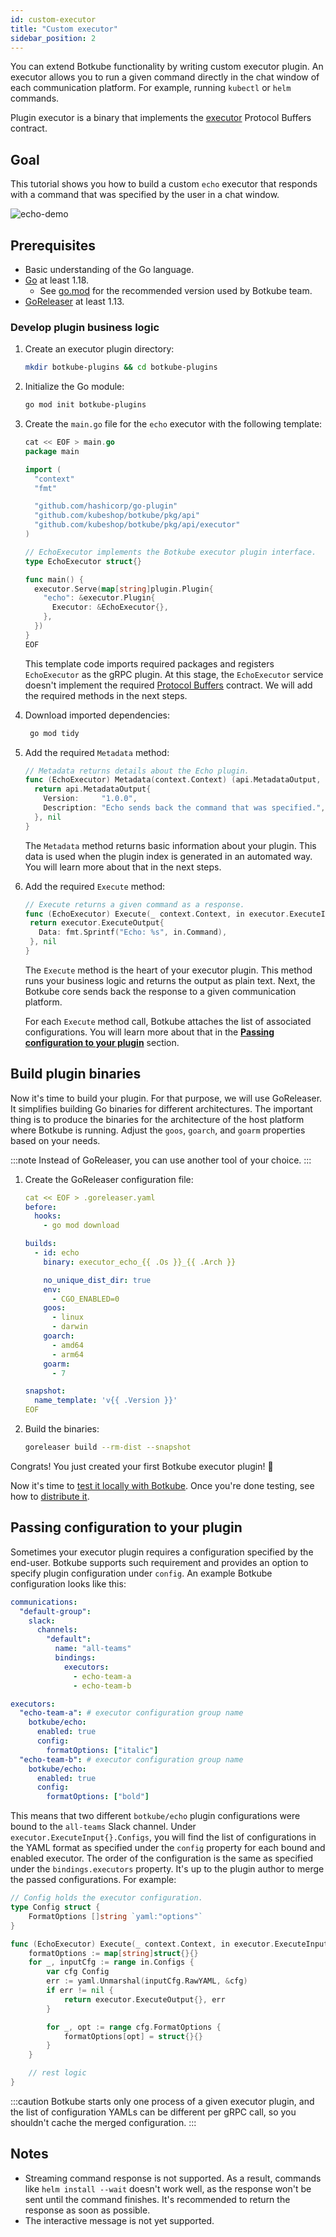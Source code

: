 ```yaml
---
id: custom-executor
title: "Custom executor"
sidebar_position: 2
---
```


You can extend Botkube functionality by writing custom executor plugin. An executor allows you to run a given command directly in the chat window of each communication platform. For example, running `kubectl` or `helm` commands.

Plugin executor is a binary that implements the [executor](https://github.com/kubeshop/botkube/blob/main/proto/executor.proto) Protocol Buffers contract.

## Goal

This tutorial shows you how to build a custom `echo` executor that responds with a command that was specified by the user in a chat window.

![echo-demo](assets/echo-demo.gif)

## Prerequisites

- Basic understanding of the Go language.
- [Go](https://golang.org/doc/install) at least 1.18.
  - See [go.mod](https://github.com/kubeshop/botkube/blob/main/go.mod#L1) for the recommended version used by Botkube team.
- [GoReleaser](https://goreleaser.com/) at least 1.13.

### Develop plugin business logic

1. Create an executor plugin directory:

   ```bash
   mkdir botkube-plugins && cd botkube-plugins
   ```

2. Initialize the Go module:

   ```bash
   go mod init botkube-plugins
   ```

3. Create the `main.go` file for the `echo` executor with the following template:

   ```go
   cat << EOF > main.go
   package main

   import (
     "context"
     "fmt"

     "github.com/hashicorp/go-plugin"
     "github.com/kubeshop/botkube/pkg/api"
     "github.com/kubeshop/botkube/pkg/api/executor"
   )

   // EchoExecutor implements the Botkube executor plugin interface.
   type EchoExecutor struct{}

   func main() {
     executor.Serve(map[string]plugin.Plugin{
       "echo": &executor.Plugin{
         Executor: &EchoExecutor{},
       },
     })
   }
   EOF
   ```

   This template code imports required packages and registers `EchoExecutor` as the gRPC plugin. At this stage, the `EchoExecutor` service doesn't implement the required [Protocol Buffers](https://github.com/kubeshop/botkube/blob/main/proto/executor.proto) contract. We will add the required methods in the next steps.

4. Download imported dependencies:

   ```bash
    go mod tidy
   ```

5. Add the required `Metadata` method:

   ```go
   // Metadata returns details about the Echo plugin.
   func (EchoExecutor) Metadata(context.Context) (api.MetadataOutput, error) {
     return api.MetadataOutput{
       Version:     "1.0.0",
       Description: "Echo sends back the command that was specified.",
     }, nil
   }
   ```

   The `Metadata` method returns basic information about your plugin. This data is used when the plugin index is generated in an automated way. You will learn more about that in the next steps.

6. Add the required `Execute` method:

   ```go
   // Execute returns a given command as a response.
   func (EchoExecutor) Execute(_ context.Context, in executor.ExecuteInput) (executor.ExecuteOutput, error) {
    return executor.ExecuteOutput{
      Data: fmt.Sprintf("Echo: %s", in.Command),
    }, nil
   }
   ```

   The `Execute` method is the heart of your executor plugin. This method runs your business logic and returns the output as plain text. Next, the Botkube core sends back the response to a given communication platform.

   For each `Execute` method call, Botkube attaches the list of associated configurations. You will learn more about that in the [**Passing configuration to your plugin**](#passing-configuration-to-your-plugin) section.

## Build plugin binaries

Now it's time to build your plugin. For that purpose, we will use GoReleaser. It simplifies building Go binaries for different architectures. The important thing is to produce the binaries for the architecture of the host platform where Botkube is running. Adjust the `goos`, `goarch`, and `goarm` properties based on your needs.

:::note
Instead of GoReleaser, you can use another tool of your choice.
:::

1. Create the GoReleaser configuration file:

   ```yaml
   cat << EOF > .goreleaser.yaml
   before:
     hooks:
       - go mod download

   builds:
     - id: echo
       binary: executor_echo_{{ .Os }}_{{ .Arch }}

       no_unique_dist_dir: true
       env:
         - CGO_ENABLED=0
       goos:
         - linux
         - darwin
       goarch:
         - amd64
         - arm64
       goarm:
         - 7

   snapshot:
     name_template: 'v{{ .Version }}'
   EOF
   ```

2. Build the binaries:

   ```bash
   goreleaser build --rm-dist --snapshot
   ```

Congrats! You just created your first Botkube executor plugin! :tada:

Now it's time to [test it locally with Botkube](local-testing.md). Once you're done testing, see how to [distribute it](repository.md).

## Passing configuration to your plugin

Sometimes your executor plugin requires a configuration specified by the end-user. Botkube supports such requirement and provides an option to specify plugin configuration under `config`. An example Botkube configuration looks like this:

```yaml
communications:
  "default-group":
    slack:
      channels:
        "default":
          name: "all-teams"
          bindings:
            executors:
              - echo-team-a
              - echo-team-b

executors:
  "echo-team-a": # executor configuration group name
    botkube/echo:
      enabled: true
      config:
        formatOptions: ["italic"]
  "echo-team-b": # executor configuration group name
    botkube/echo:
      enabled: true
      config:
        formatOptions: ["bold"]
```

This means that two different `botkube/echo` plugin configurations were bound to the `all-teams` Slack channel. Under `executor.ExecuteInput{}.Configs`, you will find the list of configurations in the YAML format as specified under the `config` property for each bound and enabled executor. The order of the configuration is the same as specified under the `bindings.executors` property. It's up to the plugin author to merge the passed configurations. For example:

```go
// Config holds the executor configuration.
type Config struct {
	FormatOptions []string `yaml:"options"`
}

func (EchoExecutor) Execute(_ context.Context, in executor.ExecuteInput) (executor.ExecuteOutput, error) {
	formatOptions := map[string]struct{}{}
	for _, inputCfg := range in.Configs {
		var cfg Config
		err := yaml.Unmarshal(inputCfg.RawYAML, &cfg)
		if err != nil {
			return executor.ExecuteOutput{}, err
		}

		for _, opt := range cfg.FormatOptions {
			formatOptions[opt] = struct{}{}
		}
	}

	// rest logic
}
```

:::caution
Botkube starts only one process of a given executor plugin, and the list of configuration YAMLs can be different per gRPC call, so you shouldn't cache the merged configuration.
:::

## Notes

- Streaming command response is not supported. As a result, commands like `helm install --wait` doesn't work well, as the response won't be sent until the command finishes. It's recommended to return the response as soon as possible.
- The interactive message is not yet supported.
